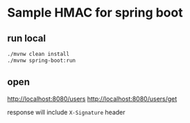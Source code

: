 # Sample HMAC for spring boot

## run local

```sh
./mvnw clean install
./mvnw spring-boot:run
```

## open

<http://localhost:8080/users>
<http://localhost:8080/users/get>

response will include `X-Signature` header
